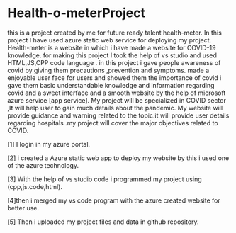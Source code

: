 # Health-o-meterProject
this is a project created by me for future ready talent health-meter.
In this project I have used azure static web service for deploying my project.
Health-meter is a website in which i have made a website for COVID-19 knowledge.
for making this project I took the help of vs studio and used HTML,JS,CPP code language .
in this project i gave people awareness of covid by giving them precautions ,prevention and symptoms.
made a enjoyable user face for users and showed them the importance of covid
i gave them basic understandable knowledge and information regarding covid
and a sweet interface and a smooth website by the help of microsoft azure service [app service].
My project will be specialized in COVID sector ,It will help user to gain much details about the pandemic. My website will provide guidance and warning related to the topic.it will provide user details regarding hospitals .my project will cover the major objectives related to COVID.


[1] I login in my azure portal.


[2] i created a Azure static web app to deploy my website by this i used one of the azure technology.


[3] With the help of vs studio code i programmed my project using (cpp,js.code,html).


[4]then i merged my vs code program with the azure created website for better use.


[5] Then i uploaded my project files and data in github repository.
